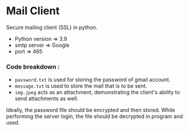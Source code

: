 # Mail Client

Secure mailing client (SSL) in python.

* Python version => 3.9
* smtp server => Google
* port => 465

### Code breakdown :
* `password.txt` is used for storing the password of gmail account.
* `message.txt` is used to store the mail that is to be sent.
* `img.jpeg` acts as an attachment, demonstrating the client's ability to send attachments as well.

Ideally, the password file should be encrypted and then stored. While performing the server login, the file should be decrypted in program and used.
